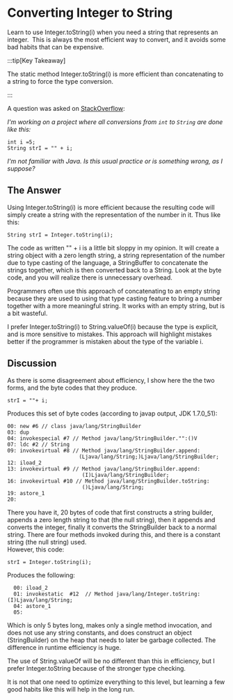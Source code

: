 #  Converting Integer to String

Learn to use Integer.toString(i) when you need a string that represents an integer.  This is always the most efficient way to convert, and it avoids some bad habits that can be expensive.  

:::tip[Key Takeaway]

The static method Integer.toString(i) is more efficient than concatenating to a string to force the type conversion.

:::

A question was asked on [StackOverflow](http://stackoverflow.com/questions/14712693/best-practices-for-converting-from-int-to-string/14713021):

_I'm working on a project where all conversions from `int` to `String` are done like this:_

```
int i =5;
String strI = "" + i;
```

_I'm not familiar with Java. Is this usual practice or is something wrong, as I suppose?_

## The Answer

Using Integer.toString(i) is more efficient because the resulting code will simply create a string with the representation of the number in it. Thus like this:

```
String strI = Integer.toString(i);
```


The code as written "" + i is a little bit sloppy in my opinion. It will create a string object with a zero length string, a string representation of the number due to type casting of the language, a StringBuffer to concatenate the strings together, which is then converted back to a String. Look at the byte code, and you will realize there is unnecessary overhead.  

Programmers often use this approach of concatenating to an empty string because they are used to using that type casting feature to bring a number together with a more meaningful string. It works with an empty string, but is a bit wasteful.  

I prefer Integer.toString(i) to String.valueOf(i) because the type is explicit, and is more sensitive to mistakes. This approach will highlight mistakes better if the programmer is mistaken about the type of the variable i. 

## Discussion

As there is some disagreement about efficiency, I show here the the two forms, and the byte codes that they produce.

```
strI = ""+ i;
```


Produces this set of byte codes (according to javap output, JDK 1.7.0\_51):

```
00: new #6 // class java/lang/StringBuilder
03: dup
04: invokespecial #7 // Method java/lang/StringBuilder."":()V
07: ldc #2 // String
09: invokevirtual #8 // Method java/lang/StringBuilder.append:
                       (Ljava/lang/String;)Ljava/lang/StringBuilder;
12: iload_2
13: invokevirtual #9 // Method java/lang/StringBuilder.append:
                        (I)Ljava/lang/StringBuilder;
16: invokevirtual #10 // Method java/lang/StringBuilder.toString:
                        ()Ljava/lang/String;
19: astore_1
20:
```


There you have it, 20 bytes of code that first constructs a string builder, appends a zero length string to that (the null string), then it appends and converts the integer, finally it converts the StringBuilder back to a normal string. There are four methods invoked during this, and there is a constant string (the null string) used.  
However, this code:

```
strI = Integer.toString(i);
```


Produces the following:

```
  00: iload_2
  01: invokestatic  #12  // Method java/lang/Integer.toString:(I)Ljava/lang/String;
  04: astore_1
  05:
```


Which is only 5 bytes long, makes only a single method invocation, and does not use any string constants, and does construct an object (StringBuilder) on the heap that needs to later be garbage collected. The difference in runtime efficiency is huge.  

The use of String.valueOf will be no different than this in efficiency, but I prefer Integer.toString because of the stronger type checking.  

It is not that one need to optimize everything to this level, but learning a few good habits like this will help in the long run.
